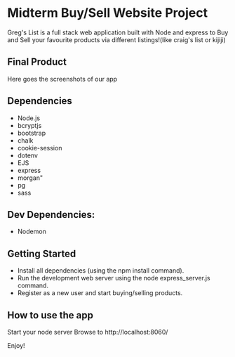# Midterm Buy/Sell Website Project
Greg's List is a full stack web application built with Node and express to Buy and Sell your favourite products via different listings!(like craig's list or kijiji)

## Final Product
Here goes the screenshots of our app

## Dependencies

- Node.js
- bcryptjs
- bootstrap
- chalk
- cookie-session
- dotenv
- EJS
- express
- morgan"
- pg
- sass

## Dev Dependencies:
- Nodemon

## Getting Started

- Install all dependencies (using the npm install command).
- Run the development web server using the node express_server.js command.
- Register as a new user and start buying/selling products.

## How to use the app
Start your node server
Browse to http://localhost:8060/


Enjoy!
